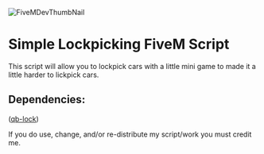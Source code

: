
![FiveMDevThumbNail](https://user-images.githubusercontent.com/102629991/171970595-522d7b63-c0d4-4609-a984-36d83d7944e3.png)

# Simple Lockpicking FiveM Script

This script will allow you to lockpick cars with a little mini game to made it a little harder to lickpick cars. 

## Dependencies:

([qb-lock](https://github.com/Tex27/qb-lock))

If you do use, change, and/or re-distribute my script/work you must credit me.
